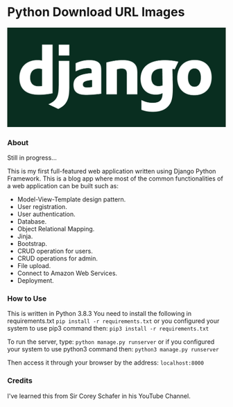 # Python Download URL Images

![Django-Logo](/django_logo.png?raw=true)

### About

Still in progress...

This is my first full-featured web application written using Django 
Python Framework. This is a blog app where most of the common functionalities 
of a web application can be built such as:

* Model-View-Template design pattern. 
* User registration.
* User authentication.
* Database.
* Object Relational Mapping.
* Jinja.
* Bootstrap.
* CRUD operation for users.
* CRUD operations for admin.
* File upload.
* Connect to Amazon Web Services. 
* Deployment.

### How to Use

This is written in Python 3.8.3
You need to install the following in requirements.txt
```pip install -r requirements.txt```
or you configured your system to use pip3 command then:
```pip3 install -r requirements.txt```

To run the server, type:
```python manage.py runserver```
or if you configured your system to use python3 command then:
```python3 manage.py runserver```

Then access it through your browser by the address:
```localhost:8000```

### Credits

I've learned this from Sir Corey Schafer in his YouTube Channel.